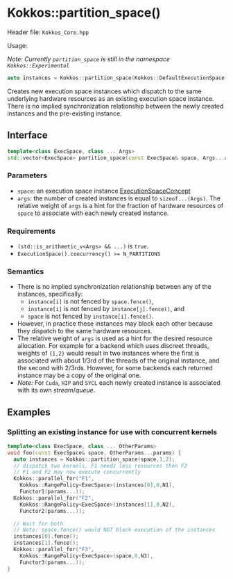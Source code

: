 # Kokkos::partition_space()

Header file: `Kokkos_Core.hpp`

Usage:

*Note: Currently `partition_space` is still in the namespace `Kokkos::Experimental`*

```c++
auto instances = Kokkos::partition_space(Kokkos::DefaultExecutionSpace(),1,1,1);
```

Creates new execution space instances which dispatch to the same underlying hardware resources as an existing execution space instance.
There is no implied synchronization relationship between the newly created instances and the pre-existing instance.

## Interface

```c++
template<class ExecSpace, class ... Args>
std::vector<ExecSpace> partition_space(const ExecSpace& space, Args...args);
```

### Parameters

- `space`: an execution space instance [ExecutionSpaceConcept](Kokkos%3A%3AExecutionSpaceConcept)
- `args`: the number of created instances is equal to `sizeof...(Args)`. The relative weight of `args` is a hint for the fraction of hardware resources of `space` to associate with each newly created instance.

### Requirements

- `(std::is_arithmetic_v<Args> && ...)` is `true`.
- `ExecutionSpace().concurrency() >= N_PARTITIONS`

### Semantics

- There is no implied synchronization relationship between any of the instances, specifically:
  - `instance[i]` is not fenced by `space.fence()`,
  - `instance[i]` is not fenced by `instance[j].fence()`, and
  - `space` is not fenced by `instance[i].fence()`.
- However, in practice these instances may block each other because they dispatch to the same hardware resources.
- The relative weight of `args` is used as a hint for the desired resource allocation. For example for a backend which uses discreet threads, weights of `{1,2}` would result in two instances where the first is associated with about 1/3rd of the threads of the original instance, and the second with 2/3rds. However, for some backends each returned instance may be a copy of the original one.
- *Note:* For `Cuda`, `HIP` and `SYCL` each newly created instance is associated with its own *stream*/*queue*.


## Examples

### Splitting an existing instance for use with concurrent kernels

```c++
template<class ExecSpace, class ... OtherParams>
void foo(const ExecSpace& space, OtherParams...params) {
  auto instances = Kokkos::partition_space(space,1,2);
  // dispatch two kernels, F1 needs less resources then F2
  // F1 and F2 may now execute concurrently
  Kokkos::parallel_for("F1",
    Kokkos::RangePolicy<ExecSpace>(instances[0],0,N1),
    Functor1(params...));
  Kokkos::parallel_for("F2",
    Kokkos::RangePolicy<ExecSpace>(instances[1],0,N2),
    Functor2(params...));

  // Wait for both
  // Note: space.fence() would NOT block execution of the instances
  instances[0].fence();
  instances[1].fence();
  Kokkos::parallel_for("F3",
    Kokkos::RangePolicy<ExecSpace>(space,0,N3),
    Functor3(params...));
}
```
